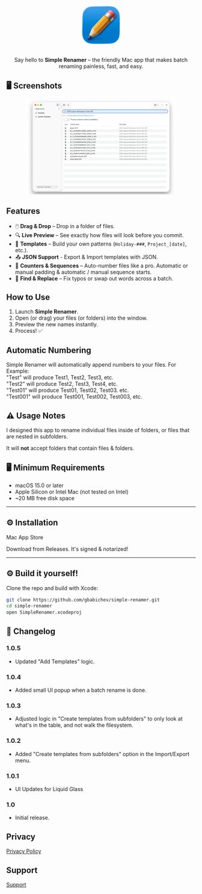 <div align="center">

<picture>
  <source srcset="Documentation/icon-dark.png" media="(prefers-color-scheme: dark)">
  <source srcset="Documentation/icon-light.png" media="(prefers-color-scheme: light)">
  <img src="Documentation/icon-light.png" alt="App Icon" width="100">
</picture>
<br/><br/>

Say hello to <b>Simple Renamer</b> – the friendly Mac app that makes batch renaming painless, fast, and easy.

</div>

## 🖥️ Screenshots 

<p align="center">
  <img src="Documentation/App1.png" width="400" alt="Drag & Drop"/>
</p>

## Features

- 🖱️ **Drag & Drop** – Drop in a folder of files.
- 🔍 **Live Preview** – See exactly how files will look before you commit.  
- 📝 **Templates** – Build your own patterns (`Holiday-###`, `Project_[date]`, etc.).  
- 📤 **JSON Support** - Export & Import templates with JSON.
- 🔢 **Counters & Sequences** – Auto-number files like a pro. Automatic or manual padding & automatic / manual sequence starts. 
- 🔄 **Find & Replace** – Fix typos or swap out words across a batch.  

## How to Use

1. Launch **Simple Renamer**.  
2. Open (or drag) your files (or folders) into the window.  
3. Preview the new names instantly.  
4. Process! ✅ 

## Automatic Numbering
Simple Renamer will automatically append numbers to your files. For Example:
<br>
"Test" will produce Test1, Test2, Test3, etc.
<br>
"Test2" will produce Test2, Test3, Test4, etc. 
<br>
"Test01" will produce Test01, Test02, Test03. etc.
<br>
"Test001" will produce Test001, Test002, Test003, etc. 

## ⚠️ Usage Notes 

I designed this app to rename individual files inside of folders, or files that are nested in subfolders. 

It will **not** accept folders that contain files & folders. 



## 🖥️ Minimum Requirements

- macOS 15.0 or later  
- Apple Silicon or Intel Mac (not tested on Intel)
- ~20 MB free disk space  

---

## ⚙️ Installation

Mac App Store

Download from Releases. It's signed & notarized!

---

## ⚙️ Build it yourself!

Clone the repo and build with Xcode:

```bash
git clone https://github.com/gbabichev/simple-renamer.git
cd simple-renamer
open SimpleRenamer.xcodeproj
```

## 📝 Changelog

### 1.0.5
- Updated "Add Templates" logic. 

### 1.0.4
- Added small UI popup when a batch rename is done. 

### 1.0.3 
- Adjusted logic in "Create templates from subfolders" to only look at what's in the table, and not walk the filesystem. 

### 1.0.2
- Added "Create templates from subfolders" option in the Import/Export menu. 

### 1.0.1
- UI Updates for Liquid Glass

### 1.0
- Initial release.

## Privacy
<a href="Documentation/PrivacyPolicy.html">Privacy Policy</a>

## Support 
<a href="Documentation/Support.html">Support</a>